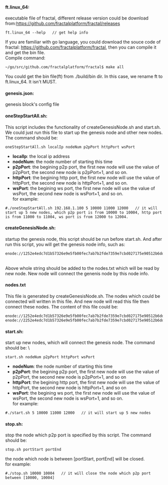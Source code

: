 #### **ft.linux_64**:
  executable file of fractal, different release version could be download from:https://github.com/fractalplatform/fractal/releases
  
```
ft.linux_64 --help   // get help info
```
If you are familiar with go language, you could download the souce code of fractal:
https://github.com/fractalplatform/fractal, then you can compile it and get the bin file.\
Compile command:

```
~/go/src/github.com/fractalplatform/fractal$ make all
```
You could get the bin file(ft) from ./build/bin dir. In this case, we rename ft to ft.linux_64. It isn't MUST.

#### **genesis.json**: 
  genesis block's config file

#### **oneStepStartAll.sh**: 
This script includes the functionality of  createGenesisNode.sh and start.sh. We could just run this file to start up the genesis node and other new nodes.  The command should be:
```
oneStepStartAll.sh localIp nodeNum p2pPort httpPort wsPort
```

-   **localIp**: the local ip address
-   **nodeNum**: the node number of starting this time
-   **p2pPort**: the begining p2p port, the first new node will use the value of p2pPort, the second new node is p2pPort+1, and so on.
-   **httpPort**: the begining http port, the first new node will use the value of httpPort, the second new node is httpPort+1, and so on.
-   **wsPort**: the begining ws port, the first new node will use the value of wsPort, the second new node is wsPort+1, and so on.
  \
  for example: 

```
#./oneStepStartAll.sh 192.168.1.100 5 10000 11000 12000   // it will start up 5 new nodes, which p2p port is from 10000 to 10004, http port is from 11000 to 11004, ws port is from 12000 to 12004.
```


#### **createGenesisNode.sh**:
  startup the genesis node, this script should be run before start.sh. And after run this script, you will get the genesis node info, such as: 
  
```
enode://1252e4edc7d1b57326e9e5fb00fec7ab7b2fde7359e7cbd027175e90512b6dd02a327b1fbedd6f28101dd6b3dfef2b6bcc8b58e44bf2e1c671c25a3955bd79a5@[::]:3018
```
\
Above whole string should be added to the nodes.txt which will be read by new node. New node will connect the genenis node by this node info.

#### nodes.txt
This file is generated by createGenesisNode.sh. The nodes which could be connected will written in this file. And new node will read this file then connect these nodes. The content of this file could be:
```
enode://1252e4edc7d1b57326e9e5fb00fec7ab7b2fde7359e7cbd027175e90512b6dd02a327b1fbedd6f28101dd6b3dfef2b6bcc8b58e44bf2e1c671c25a3955bd79a5@[::]:3018
enode://2252e4edc7d1b57326e9e5fb00fec7ab7b2fde7359e7cbd027175e90512b6dd02a327b1fbedd6f28101dd6b3dfef2b6bcc8b58e44bf2e1c671c25a3955bd79a6@192.168.2.11:3018
```

#### start.sh:
  start up new nodes, which will connect the genesis node. The command should be: \
  
```
start.sh nodeNum p2pPort httpPort wsPort
```

-   **nodeNum**: the node number of starting this time
-   **p2pPort**: the begining p2p port, the first new node will use the value of p2pPort, the second new node is p2pPort+1, and so on
-   **httpPort**: the begining http port, the first new node will use the value of httpPort, the second new node is httpPort+1, and so on
-   **wsPort**: the begining ws port, the first new node will use the value of wsPort, the second new node is wsPort+1, and so on.
  \
  for example: 

```
#./start.sh 5 10000 11000 12000   // it will start up 5 new nodes
```

  
#### stop.sh:
  stop the node which p2p port is specified by this script. The command should be:
  
```
stop.sh portStart portEnd
```

  the node which node is between [portStart, portEnd] will be closed.\
  for example: 

```
#./stop.sh 10000 10004   // it will close the node which p2p port between [10000, 10004]
```

